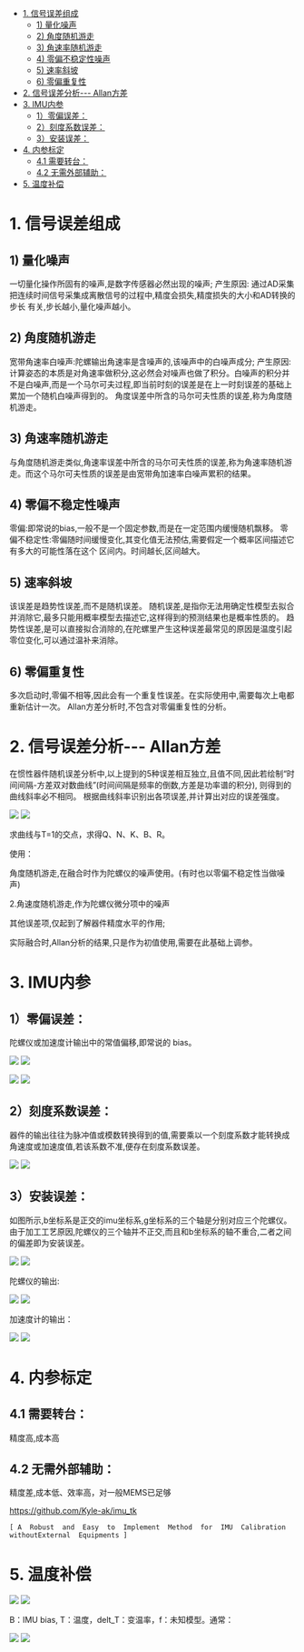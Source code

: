 - [1. 信号误差组成](#1-信号误差组成)
  - [1) 量化噪声](#1-量化噪声)
  - [2) 角度随机游走](#2-角度随机游走)
  - [3) 角速率随机游走](#3-角速率随机游走)
  - [4) 零偏不稳定性噪声](#4-零偏不稳定性噪声)
  - [5) 速率斜坡](#5-速率斜坡)
  - [6) 零偏重复性](#6-零偏重复性)
- [2. 信号误差分析--- Allan方差](#2-信号误差分析----allan方差)
- [3. IMU内参](#3-imu内参)
  - [1）零偏误差：](#1零偏误差)
  - [2）刻度系数误差：](#2刻度系数误差)
  - [3）安装误差：](#3安装误差)
- [4. 内参标定](#4-内参标定)
  - [4.1 需要转台：](#41-需要转台)
  - [4.2 无需外部辅助：](#42-无需外部辅助)
- [5. 温度补偿](#5-温度补偿)



# 1. 信号误差组成

## 1) 量化噪声

一切量化操作所固有的噪声,是数字传感器必然出现的噪声;
产生原因: 通过AD采集把连续时间信号采集成离散信号的过程中,精度会损失,精度损失的大小和AD转换的步长
有关,步长越小,量化噪声越小。

## 2) 角度随机游走

宽带角速率白噪声:陀螺输出角速率是含噪声的,该噪声中的白噪声成分;
产生原因:计算姿态的本质是对角速率做积分,这必然会对噪声也做了积分。白噪声的积分并不是白噪声,而是一个马尔可夫过程,即当前时刻的误差是在上一时刻误差的基础上累加一个随机白噪声得到的。
角度误差中所含的马尔可夫性质的误差,称为角度随机游走。

## 3) 角速率随机游走

与角度随机游走类似,角速率误差中所含的马尔可夫性质的误差,称为角速率随机游走。而这个马尔可夫性质的误差是由宽带角加速率白噪声累积的结果。

## 4) 零偏不稳定性噪声

零偏:即常说的bias,一般不是一个固定参数,而是在一定范围内缓慢随机飘移。
零偏不稳定性:零偏随时间缓慢变化,其变化值无法预估,需要假定一个概率区间描述它有多大的可能性落在这个
区间内。时间越长,区间越大。

## 5) 速率斜坡

该误差是趋势性误差,而不是随机误差。
随机误差,是指你无法用确定性模型去拟合并消除它,最多只能用概率模型去描述它,这样得到的预测结果也是概率性质的。
趋势性误差,是可以直接拟合消除的,在陀螺里产生这种误差最常见的原因是温度引起零位变化,可以通过温补来消除。

## 6) 零偏重复性

多次启动时,零偏不相等,因此会有一个重复性误差。在实际使用中,需要每次上电都重新估计一次。
Allan方差分析时,不包含对零偏重复性的分析。

# 2. 信号误差分析--- Allan方差

在惯性器件随机误差分析中,以上提到的5种误差相互独立,且值不同,因此若绘制“时间间隔-方差双对数曲线”(时间间隔是频率的倒数,方差是功率谱的积分), 则得到的曲线斜率必不相同。
根据曲线斜率识别出各项误差,并计算出对应的误差强度。

![](pic/7/1.png)
![](https://github.com/Printeger/printeger.github.io/raw/main/_posts/pic/7/1.png)

求曲线与T=1的交点，求得Q、N、K、B、R。

使用：

角度随机游走,在融合时作为陀螺仪的噪声使用。(有时也以零偏不稳定性当做噪声)

2.角速度随机游走,作为陀螺仪微分项中的噪声



其他误差项,仅起到了解器件精度水平的作用;



实际融合时,Allan分析的结果,只是作为初值使用,需要在此基础上调参。

# 3. IMU内参

## 1）零偏误差：
陀螺仪或加速度计输出中的常值偏移,即常说的 bias。

![](pic/7/2.png)
![](https://github.com/Printeger/printeger.github.io/raw/main/_posts/pic/7/2.png)

![](pic/7/3.png)
![](https://github.com/Printeger/printeger.github.io/raw/main/_posts/pic/7/3.png)

## 2）刻度系数误差：
器件的输出往往为脉冲值或模数转换得到的值,需要乘以一个刻度系数才能转换成角速度或加速度值,若该系数不准,便存在刻度系数误差。

![](pic/7/4.png)
![](https://github.com/Printeger/printeger.github.io/raw/main/_posts/pic/7/4.png)

## 3）安装误差：
如图所示,b坐标系是正交的imu坐标系,g坐标系的三个轴是分别对应三个陀螺仪。由于加工工艺原因,陀螺仪的三个轴并不正交,而且和b坐标系的轴不重合,二者之间的偏差即为安装误差。

![](pic/7/5.png)
![](https://github.com/Printeger/printeger.github.io/raw/main/_posts/pic/7/5.png)

陀螺仪的输出:

![](pic/7/6.png)
![](https://github.com/Printeger/printeger.github.io/raw/main/_posts/pic/7/6.png)

加速度计的输出：

![](pic/7/7.png)
![](https://github.com/Printeger/printeger.github.io/raw/main/_posts/pic/7/7.png)

# 4. 内参标定

## 4.1 需要转台：
精度高,成本高

## 4.2 无需外部辅助：
精度差,成本低、效率高，对一般MEMS已足够

https://github.com/Kyle-ak/imu_tk 

    [ A  Robust  and  Easy  to  Implement  Method  for  IMU  Calibration  withoutExternal  Equipments ] 

# 5. 温度补偿

![](pic/7/8.png)
![](https://github.com/Printeger/printeger.github.io/raw/main/_posts/pic/7/8.png)

B：IMU bias, T：温度，delt_T：变温率，f：未知模型。通常：

![](pic/7/9.png)
![](https://github.com/Printeger/printeger.github.io/raw/main/_posts/pic/7/9.png)